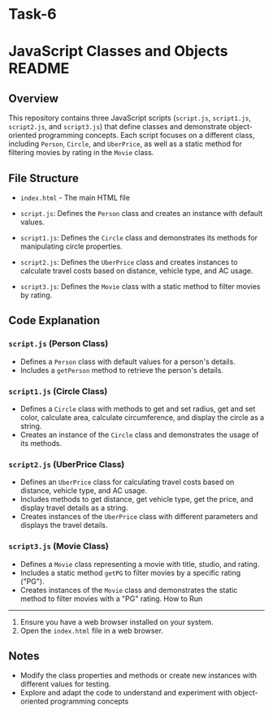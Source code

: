 # Task-6
JavaScript Classes and Objects README
=====================================

Overview
--------

This repository contains three JavaScript scripts (`script.js`, `script1.js`, `script2.js`, and `script3.js`) that define classes and demonstrate object-oriented programming concepts. Each script focuses on a different class, including `Person`, `Circle`, and `UberPrice`, as well as a static method for filtering movies by rating in the `Movie` class.

File Structure
--------------
* `index.html` - The main HTML file 

*   `script.js`: Defines the `Person` class and creates an instance with default values.
*   `script1.js`: Defines the `Circle` class and demonstrates its methods for manipulating circle properties.
*   `script2.js`: Defines the `UberPrice` class and creates instances to calculate travel costs based on distance, vehicle type, and AC usage.
*   `script3.js`: Defines the `Movie` class with a static method to filter movies by rating.

Code Explanation
----------------

### `script.js` (Person Class)

*   Defines a `Person` class with default values for a person's details.
*   Includes a `getPerson` method to retrieve the person's details.

### `script1.js` (Circle Class)

*   Defines a `Circle` class with methods to get and set radius, get and set color, calculate area, calculate circumference, and display the circle as a string.
*   Creates an instance of the `Circle` class and demonstrates the usage of its methods.

### `script2.js` (UberPrice Class)

*   Defines an `UberPrice` class for calculating travel costs based on distance, vehicle type, and AC usage.
*   Includes methods to get distance, get vehicle type, get the price, and display travel details as a string.
*   Creates instances of the `UberPrice` class with different parameters and displays the travel details.

### `script3.js` (Movie Class)

*   Defines a `Movie` class representing a movie with title, studio, and rating.
*   Includes a static method `getPG` to filter movies by a specific rating ("PG").
*   Creates instances of the `Movie` class and demonstrates the static method to filter movies with a "PG" rating.
How to Run
----------

1.  Ensure you have a web browser installed on your system.
2.  Open the `index.html` file in a web browser.

Notes
-----

*   Modify the class properties and methods or create new instances with different values for testing.
*   Explore and adapt the code to understand and experiment with object-oriented programming concepts